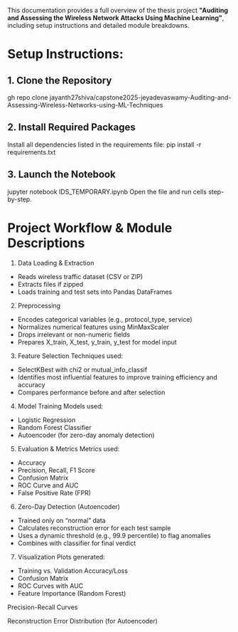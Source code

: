 This documentation provides a full overview of the thesis project **"Auditing and Assessing the Wireless Network Attacks Using Machine Learning"**, including setup instructions and detailed module breakdowns.
 
# Setup Instructions:
## 1. Clone the Repository
gh repo clone jayanth27shiva/capstone2025-jeyadevaswamy-Auditing-and-Assessing-Wireless-Networks-using-ML-Techniques

## 2. Install Required Packages
Install all dependencies listed in the requirements file:
pip install -r requirements.txt

## 3. Launch the Notebook
jupyter notebook IDS_TEMPORARY.ipynb
Open the file and run cells step-by-step.

# Project Workflow & Module Descriptions
1. Data Loading & Extraction
- Reads wireless traffic dataset (CSV or ZIP)
- Extracts files if zipped
- Loads training and test sets into Pandas DataFrames

2. Preprocessing
- Encodes categorical variables (e.g., protocol_type, service)
- Normalizes numerical features using MinMaxScaler
- Drops irrelevant or non-numeric fields
- Prepares X_train, X_test, y_train, y_test for model input

3. Feature Selection
Techniques used:
- SelectKBest with chi2 or mutual_info_classif
- Identifies most influential features to improve training efficiency and accuracy
- Compares performance before and after selection

4. Model Training
Models used:
- Logistic Regression
- Random Forest Classifier
- Autoencoder (for zero-day anomaly detection)

5. Evaluation & Metrics
Metrics used:
- Accuracy
- Precision, Recall, F1 Score
- Confusion Matrix
- ROC Curve and AUC
- False Positive Rate (FPR)

6. Zero-Day Detection (Autoencoder)
- Trained only on “normal” data
- Calculates reconstruction error for each test sample
- Uses a dynamic threshold (e.g., 99.9 percentile) to flag anomalies
- Combines with classifier for final verdict

7. Visualization 
Plots generated:
- Training vs. Validation Accuracy/Loss 
- Confusion Matrix 
- ROC Curves with AUC
- Feature Importance (Random Forest)

Precision-Recall Curves

Reconstruction Error Distribution (for Autoencoder)
